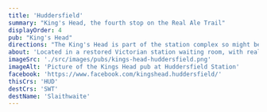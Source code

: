```yaml
---
title: 'Huddersfield'
summary: "King's Head, the fourth stop on the Real Ale Trail"
displayOrder: 4
pub: "King's Head"
directions: "The King's Head is part of the station complex so might be accessible from the platforms. Alternatively leave the station by the main exit onto St. George's Square. Turn immediately left and walk about 50m along the front of the station buildings. The pub is on the left."
about: 'Located in a restored Victorian station waiting room, with real ales, guest kegs, sandwiches and pies.'
imageSrc: './src/images/pubs/kings-head-huddersfield.png'
imageAlt: 'Picture of the Kings Head pub at Huddersfield Station'
facebook: 'https://www.facebook.com/kingshead.huddersfield/'
thisCrs: 'HUD'
destCrs: 'SWT'
destName: 'Slaithwaite'
---
```

